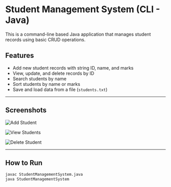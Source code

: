 # Student Management System (CLI - Java)

This is a command-line based Java application that manages student records using basic CRUD operations.

## Features

- Add new student records with string ID, name, and marks
- View, update, and delete records by ID
- Search students by name
- Sort students by name or marks
- Save and load data from a file (`students.txt`)

---

## Screenshots


![Add Student](/Users/sagka/Downloads/ss/screenshot1.png)


![View Students](/Users/sagka/Downloads/ss/screenshot1.png)


![Delete Student](/Users/sagka/Downloads/ss/screenshot1.png)



---

## How to Run

```bash
javac StudentManagementSystem.java
java StudentManagementSystem
